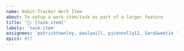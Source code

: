 ```yaml
---
name: Habit-Tracker Work Item
about: To setup a work item/task as part of a larger feature
title: '📝: [task-item]'
labels: 'task-item'
assignees: 'patricktownley, paulywill, pjconnolly12, SaraSweetie '
epics: #17
---
```

